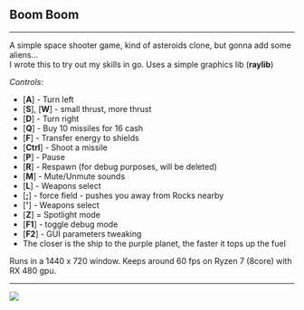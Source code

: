 ## Boom Boom ## 

---
A simple space shooter game, kind of asteroids clone, but gonna  add some aliens...<br>
I wrote this to try out my skills in go. Uses a simple graphics lib (**raylib**) 

_Controls:_
- [**A**] - Turn left
- [**S**], [**W**] - small thrust, more thrust
- [**D**] - Turn right
- [**Q**] - Buy 10 missiles for 16 cash
- [**F**] - Transfer energy to shields
- [**Ctrl**] - Shoot a missile
- [**P**] - Pause
- [**R**] - Respawn (for debug purposes, will be deleted)
- [**M**] - Mute/Unmute sounds
- [**L**] - Weapons select
- [**;**] - force field - pushes you away from Rocks nearby
- [**'**] - Weapons select
- [**Z**] = Spotlight mode
- [**F1**] - toggle debug mode 
- [**F2**] - GUI parameters tweaking
- The closer is the ship to the purple planet, the faster it tops up the fuel

Runs in a 1440 x 720 window. Keeps around 60 fps on Ryzen 7 (8core) with RX 480 gpu.

---
<img src="https://github.com/kkonat/rl-bb/blob/master/imgs/Screen2.png?raw=true">
